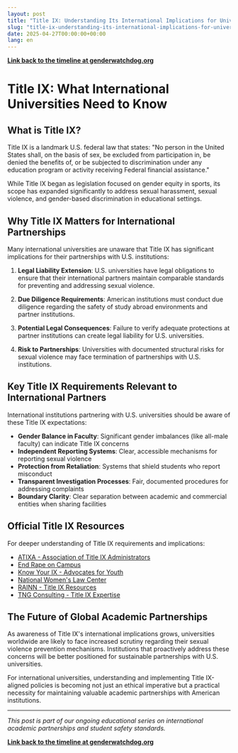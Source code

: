 ```yaml
---
layout: post
title: "Title IX: Understanding Its International Implications for University Partnerships"
slug: "title-ix-understanding-its-international-implications-for-university-partnerships"
date: 2025-04-27T00:00:00+00:00
lang: en
---
```


**[Link back to the timeline at genderwatchdog.org](https://genderwatchdog.org/)**

# Title IX: What International Universities Need to Know

## What is Title IX?

Title IX is a landmark U.S. federal law that states: "No person in the United States shall, on the basis of sex, be excluded from participation in, be denied the benefits of, or be subjected to discrimination under any education program or activity receiving Federal financial assistance."

While Title IX began as legislation focused on gender equity in sports, its scope has expanded significantly to address sexual harassment, sexual violence, and gender-based discrimination in educational settings.

## Why Title IX Matters for International Partnerships

Many international universities are unaware that Title IX has significant implications for their partnerships with U.S. institutions:

1. **Legal Liability Extension**: U.S. universities have legal obligations to ensure that their international partners maintain comparable standards for preventing and addressing sexual violence.

2. **Due Diligence Requirements**: American institutions must conduct due diligence regarding the safety of study abroad environments and partner institutions.

3. **Potential Legal Consequences**: Failure to verify adequate protections at partner institutions can create legal liability for U.S. universities.

4. **Risk to Partnerships**: Universities with documented structural risks for sexual violence may face termination of partnerships with U.S. institutions.

## Key Title IX Requirements Relevant to International Partners

International institutions partnering with U.S. universities should be aware of these Title IX expectations:

* **Gender Balance in Faculty**: Significant gender imbalances (like all-male faculty) can indicate Title IX concerns
* **Independent Reporting Systems**: Clear, accessible mechanisms for reporting sexual violence
* **Protection from Retaliation**: Systems that shield students who report misconduct
* **Transparent Investigation Processes**: Fair, documented procedures for addressing complaints
* **Boundary Clarity**: Clear separation between academic and commercial entities when sharing facilities

## Official Title IX Resources

For deeper understanding of Title IX requirements and implications:

* [ATIXA - Association of Title IX Administrators](https://www.atixa.org/)
* [End Rape on Campus](https://endrapeoncampus.org/laws/)
* [Know Your IX - Advocates for Youth](https://www.advocatesforyouth.org/campaigns/know-your-ix/)
* [National Women's Law Center](https://nwlc.org/issue/education-title-ix/)
* [RAINN - Title IX Resources](https://rainn.org/title-ix)
* [TNG Consulting - Title IX Expertise](https://www.tngconsulting.com/consulting/title-ix/)

## The Future of Global Academic Partnerships

As awareness of Title IX's international implications grows, universities worldwide are likely to face increased scrutiny regarding their sexual violence prevention mechanisms. Institutions that proactively address these concerns will be better positioned for sustainable partnerships with U.S. universities.

For international universities, understanding and implementing Title IX-aligned policies is becoming not just an ethical imperative but a practical necessity for maintaining valuable academic partnerships with American institutions.

---

*This post is part of our ongoing educational series on international academic partnerships and student safety standards.*

**[Link back to the timeline at genderwatchdog.org](https://genderwatchdog.org/)**

